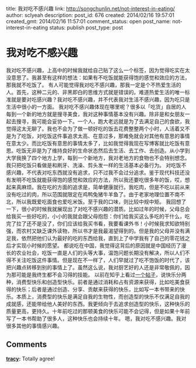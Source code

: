 title: 我对吃不感兴趣
link: http://songchunlin.net/not-interest-in-eating/
author: sclyeah
description: 
post_id: 676
created: 2014/02/16 19:57:01
created_gmt: 2014/02/16 11:57:01
comment_status: open
post_name: not-interest-in-eating
status: publish
post_type: post

# 我对吃不感兴趣

我对吃不感兴趣，上高中的时候我就给自己贴了这么一个标签，因为觉得吃实在太没意思了。我甚至有这样的想法：如果有不吃饭就能获得饱的感觉和效应的方法，那我就不吃饭了。 有人可能觉得我对吃不感兴趣，那我一定是个不热爱生活的人。首先，这种二元的、非黑即白的思维方式就是错误的。难道热爱生活的唯一标准就是要对吃感兴趣？我对吃不感兴趣，并不代表我对生活不感兴趣，因为吃只是生活中很小的一方面。 我对吃不感兴趣体现在哪里呢？很多以「吃货」自居的人每到一个新的地方就是搜寻美食，我对这种事情基本没有兴趣。除非是和女朋友一起去搜寻，我可能会妥协一下。一个人，跑大老远就是为了去满足自己的食欲，我觉得这太无聊了。我也不会为了做一顿好吃的饭去花费整整两个小时，人活着又不是为了吃饭，对吃饭这件事追求太高、在意过多，那难免就会对其他有意思的事情在意太少。而比吃饭有意思的事情太多了，比如我觉得我现在写博客就比吃饭有意思。吃饭无非是为了维持良好的生命状态然后去生活、去工作、去创造。从小学到大学我换了四个地方上学，每到一个新地方，我对老地方的食物也不会特别想念。我只把吃饭只看做是和刷牙、洗澡、剪头发一样的生活基本必备行为。 对吃饭不感兴趣，不代表对吃东西就没有追求，只不过我不会过分追求。鉴于现代科技还没有发明不吃饭就能获得饱的感觉和效应的方法，所以我还要吃很多年的饭，哎，想起来真麻烦。我在吃的方面的追求是，简单健康就行。我吃肉，但是不吃以前从来没有吃过的肉，所以范围就限定在鸡鸭兔猪牛羊鱼了。由于老家地理位置不南不北，所以我既爱吃面食也爱吃米饭。至于我的口味，则比较中规中矩。 我回想了一下，很小的时候我就展现出了对吃不感兴趣的潜质。比如过年的时候，父母总会给我买一些好吃的，小小的我就会跟父母抱怨：你们给我买这么多吃的干什么，吃完了拉了还不是没了，你们应该给我买书看，我要看课外书！小时候我求知欲特别强，而农村又缺乏课外读物，所以书才是我最渴望得到的。但是我的父母并没有满足我，依然把他们认为最好的吃的东西给我，直到上了中学我有了自己的零花钱之后才实现小时候的愿望。 都说吃在中国，我觉得这背后的原因就是中国经历了漫长的农业社会，吃饭一直是人们的头等大事，温饱问题长期没有解决，所以人们不得不关注吃饭这件事情。但是现在不一样了，人们早就过了吃不饱饭的时代了，该把兴趣点转移到别的事情上了。虽然这么说，我对厨艺好的人还是非常敬佩的，因为那可能是我终生都不会习得的技能。 以前在知乎上看过[一个帖子](http://daily.zhihu.com/story/2394937)，说快乐分两种，消费型快乐和创造型快乐。前者是通过消耗和占有资源来获得，比如吃美食获得的快乐；后者是通过创造、分享、贡献来获得的快乐，比如写一本书带来的快乐。本质上，消费型的快乐是满足自我的生物性，而创造型的快乐不仅满足自我的成就感，还能带给他人美好的东西。我更倾向于去追求创造型的快乐，这种快乐的质量更高，更持久。十年前吃过的那顿美食的快乐可能不会记得，但是如果十年前写了一本书帮助了很多人，这种快乐也会持续十年。 嗯，我对吃不感兴趣。我对很多其他的事情感兴趣。

## Comments

**[tracy](#36486 "2015-04-16 22:24:44"):** Totally agree!

